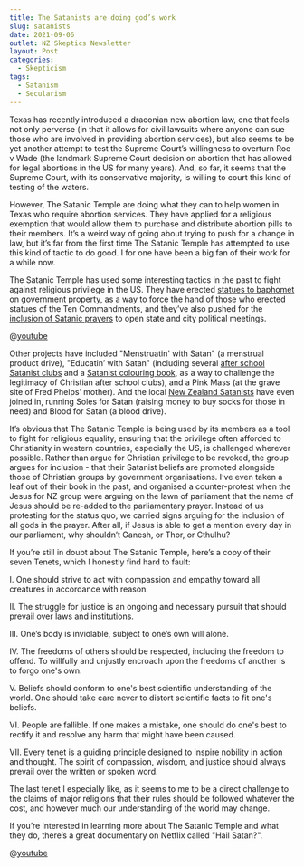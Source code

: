 ```yaml
---
title: The Satanists are doing god’s work
slug: satanists
date: 2021-09-06
outlet: NZ Skeptics Newsletter
layout: Post
categories:
  - Skepticism
tags:
  - Satanism
  - Secularism
---
```


Texas has recently introduced a draconian new abortion law, one that feels not only perverse (in that it allows for civil lawsuits where anyone can sue those who are involved in providing abortion services), but also seems to be yet another attempt to test the Supreme Court’s willingness to overturn Roe v Wade (the landmark Supreme Court decision on abortion that has allowed for legal abortions in the US for many years). And, so far, it seems that the Supreme Court, with its conservative majority, is willing to court this kind of testing of the waters.

<!-- more -->

However, The Satanic Temple are doing what they can to help women in Texas who require abortion services. They have applied for a religious exemption that would allow them to purchase and distribute abortion pills to their members. It’s a weird way of going about trying to push for a change in law, but it’s far from the first time The Satanic Temple has attempted to use this kind of tactic to do good. I for one have been a big fan of their work for a while now.

The Satanic Temple has used some interesting tactics in the past to fight against religious privilege in the US. They have erected [statues to baphomet](https://hyperallergic.com/587195/misunderstood-satanic-monument-baphomet-satanic-temple/) on government property, as a way to force the hand of those who erected statues of the Ten Commandments, and they’ve also pushed for the [inclusion of Satanic prayers](https://abcnews.go.com/US/wireStory/hail-satan-prayer-alaska-govt-meeting-sparks-protest-63841496) to open state and city political meetings.

@[youtube](https://www.youtube.com/watch?v=81AfAzef4U4)

Other projects have included "Menstruatin' with Satan" (a menstrual product drive), "Educatin’ with Satan" (including several [after school Satanist clubs](https://en.wikipedia.org/wiki/After_School_Satan) and a [Satanist colouring book](https://www.vox.com/xpress/2014/9/19/6526963/happy-friday-heres-a-coloring-book-about-satan), as a way to challenge the legitimacy of Christian after school clubs), and a Pink Mass (at the grave site of Fred Phelps’ mother). And the local [New Zealand Satanists](https://www.stuff.co.nz/national/108905682/devil-in-its-detail-inside-the-world-of-new-zealands-satanists) have even joined in, running Soles for Satan (raising money to buy socks for those in need) and Blood for Satan (a blood drive).

It’s obvious that The Satanic Temple is being used by its members as a tool to fight for religious equality, ensuring that the privilege often afforded to Christianity in western countries, especially the US, is challenged wherever possible. Rather than argue for Christian privilege to be revoked, the group argues for inclusion - that their Satanist beliefs are promoted alongside those of Christian groups by government organisations. I’ve even taken a leaf out of their book in the past, and organised a counter-protest when the Jesus for NZ group were arguing on the lawn of parliament that the name of Jesus should be re-added to the parliamentary prayer. Instead of us protesting for the status quo, we carried signs arguing for the inclusion of all gods in the prayer. After all, if Jesus is able to get a mention every day in our parliament, why shouldn’t Ganesh, or Thor, or Cthulhu?

If you’re still in doubt about The Satanic Temple, here’s a copy of their seven Tenets, which I honestly find hard to fault:

I. One should strive to act with compassion and empathy toward all creatures in accordance with reason.

II. The struggle for justice is an ongoing and necessary pursuit that should prevail over laws and institutions.

III. One’s body is inviolable, subject to one’s own will alone.

IV. The freedoms of others should be respected, including the freedom to offend. To willfully and unjustly encroach upon the freedoms of another is to forgo one's own.

V. Beliefs should conform to one's best scientific understanding of the world. One should take care never to distort scientific facts to fit one's beliefs.

VI. People are fallible. If one makes a mistake, one should do one's best to rectify it and resolve any harm that might have been caused.

VII. Every tenet is a guiding principle designed to inspire nobility in action and thought. The spirit of compassion, wisdom, and justice should always prevail over the written or spoken word.

The last tenet I especially like, as it seems to me to be a direct challenge to the claims of major religions that their rules should be followed whatever the cost, and however much our understanding of the world may change.

If you’re interested in learning more about The Satanic Temple and what they do, there’s a great documentary on Netflix called "Hail Satan?".

@[youtube](https://www.youtube.com/watch?v=27RtJp-rhHk)
